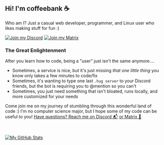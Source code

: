 ## Hi! I'm coffeebank ☕

Who am I? Just a casual web developer, programmer, and Linux user who likes making stuff for fun :)

[![Join my Discord](https://img.shields.io/badge/Join%20my%20Discord-▸-7289DA?style=for-the-badge&logo=discord&logoColor=white&logoWidth=25)](https://coffeebank.github.io/discord) 
[![Join my Matrix](https://img.shields.io/badge/Join%20my%20Matrix-▸-0dbd8b?style=for-the-badge&logo=matrix&logoColor=white&logoWidth=25)](https://matrix.to/#/#coffeebank:matrix.org)
<br />

### The Great Enlightenment

After you learn how to code, being a "user" just isn't the same anymore....

- Sometimes, a service is nice, but it's just missing *that one little thing* you know only takes a few minutes to code/fix
- Sometimes, it's wanting to type one last `.hug server` to your Discord friends, but the bot is requiring you to @mention so you can't
- Sometimes, you just need something that isn't bloated, runs locally, and more customized for your needs

Come join me on my journey of stumbling through this wonderful land of code :) I'm no computer science major, but I hope some of my code can be useful to you! [Have questions? Reach me on Discord 📬](https://coffeebank.github.io/discord) [or Matrix 📧](https://matrix.to/#/#coffeebank:matrix.org)

<br />

[![My GitHub Stats](https://github-readme-stats.vercel.app/api/top-langs/?username=coffeebank&layout=compact&langs_count=8)](https://github.com/anuraghazra/github-readme-stats)
